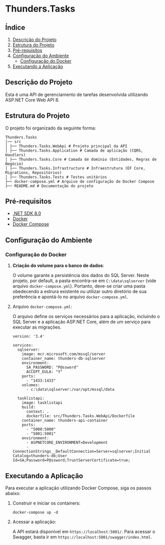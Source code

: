 ﻿# Thunders.Tasks

## Índice

1. [Descrição do Projeto](#descricao-do-projeto)
2. [Estrutura do Projeto](#estrutura-do-projeto)
3. [Pré-requisitos](#pre-requisitos)
4. [Configuração do Ambiente](#configuracao-do-ambiente)
   - [Configuração do Docker](#configuracao-do-docker)
5. [Executando a Aplicação](#executando-a-aplicacao)

## Descrição do Projeto

Esta é uma API de gerenciamento de tarefas desenvolvida utilizando ASP.NET Core Web API 8.

## Estrutura do Projeto

O projeto foi organizado da seguinte forma:

```
Thunders.Tasks
│── src
│ ├── Thunders.Tasks.WebApi # Projeto principal da API
│ ├── Thunders.Tasks.Application # Camada de aplicação (CQRS, Handlers)
│ ├── Thunders.Tasks.Core # Camada de domínio (Entidades, Regras de Negócio)
│ ├── Thunders.Tasks.Infrastructure # Infraestrutura (EF Core, Migrations, Repositórios)
│ ├── Thunders.Tasks.Tests # Testes unitários
├── docker-compose.yml # Arquivo de configuração do Docker Compose
├── README.md # Documentação do projeto
```

## Pré-requisitos

- [.NET SDK 8.0](https://dotnet.microsoft.com/download/dotnet/8.0)
- [Docker](https://www.docker.com/products/docker-desktop)
- [Docker Compose](https://docs.docker.com/compose/)

## Configuração do Ambiente

### Configuração do Docker

1. **Criação do volume para o banco de dados**:

	O volume garante a persistência dos dados do SQL Server. Neste projeto, por default, a pasta encontra-se em `C:\data\sqlserver` (vide arquivo `docker-compose.yml`). Portanto, deve-se criar uma pasta obedecendo a estrura existente ou utilizar outro diretório de sua preferência e apontá-lo no arquivo `docker-compose.yml`.

2. Arquivo `docker-compose.yml`:
	
	O arquivo define os serviços necessários para a aplicação, incluindo o SQL Server e a aplicação ASP.NET Core, além de um serviço para executar as migrações.
  
    ```
    version: '3.4'

    services:
      sqlserver:
        image: mcr.microsoft.com/mssql/server
        container_name: thunders-db-sqlserver
        environment:
          SA_PASSWORD: "P@ssword"
          ACCEPT_EULA: "Y"
        ports:
          - "1433:1433"
        volumes:
          - c:\data\sqlserver:/var/opt/mssql/data
      
      tasklistapi:
        image: tasklistapi
        build:
          context: .
          dockerfile: src/Thunders.Tasks.WebApi/Dockerfile
        container_name: thunders-api-container
        ports:
          - "5000:5000"
          - "5001:5001"
        environment:
          - ASPNETCORE_ENVIRONMENT=Development
          - ConnectionStrings__DefaultConnection=Server=sqlserver;Initial Catalog=thunders-db;User Id=SA;Password=P@ssword;TrustServerCertificate=true;
    ```

## Executando a Aplicação

Para executar a aplicação utilizando Docker Compose, siga os passos abaixo:

1. Construir e iniciar os containers:

    ```
    docker-compose up -d
    ```

2. Acessar a aplicação:
    
    A API estará disponível em `https://localhost:5001/`. Para acessar o Swagger, basta ir em `https://localhost:5001/swagger/index.html`.